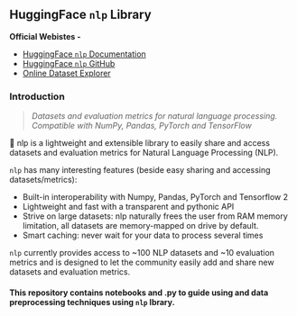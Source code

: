 ## HuggingFace `nlp` Library 
**Official Webistes -** 

* [HuggingFace `nlp` Documentation](https://huggingface.co/nlp/index.html)
* [HuggingFace `nlp` GitHub](https://github.com/huggingface/nlp)
* [Online Dataset Explorer](https://huggingface.co/nlp/viewer/?dataset=wmt15&config=cs-en)

### Introduction


> *Datasets and evaluation metrics for natural language processing.
Compatible with NumPy, Pandas, PyTorch and TensorFlow*

🤗 nlp is a lightweight and extensible library to easily share and access datasets and evaluation metrics for Natural Language Processing (NLP).

`nlp` has many interesting features (beside easy sharing and accessing datasets/metrics):

* Built-in interoperability with Numpy, Pandas, PyTorch and Tensorflow 2
* Lightweight and fast with a transparent and pythonic API
* Strive on large datasets: nlp naturally frees the user from RAM memory limitation, all datasets are memory-mapped on drive by default.
* Smart caching: never wait for your data to process several times

`nlp` currently provides access to ~100 NLP datasets and ~10 evaluation metrics and is designed to let the community easily add and share new datasets and evaluation metrics. 

#### This repository contains notebooks and .py to guide using and data preprocessing techniques using `nlp` lbrary.

